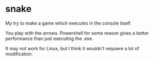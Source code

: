 # snake

My try to make a game which executes in the console itself.

You play with the arrows. Powershell for some reason gives a better performance than just executing the .exe.

It may not work for Linux, but I think it wouldn't requiere a lot of modification. 

